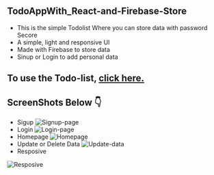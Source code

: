 ## TodoAppWith_React-and-Firebase-Store

- This is the simple Todolist Where you can store data with password Secore
- A simple, light and responsive UI
- Made with Firebase to store data
- Sinup or Login to add personal data

## To use the Todo-list, [click here.](https://todolist-datastore.netlify.app/)

## ScreenShots Below 👇
- Sigup
![Signup-page](https://user-images.githubusercontent.com/102934270/204156559-90ce6240-b1bc-47ec-b7a1-5b4130ec85ca.jpg)
- Login
![Login-page](https://user-images.githubusercontent.com/102934270/204156582-1d83086b-f073-4826-b7ba-249b18ff6408.jpg)
- Homepage
![Homepage](https://user-images.githubusercontent.com/102934270/204156611-20a8496b-4c10-4aa4-b1c1-5518c1e3a314.jpg)
- Update or Delete Data
![Update-data](https://user-images.githubusercontent.com/102934270/204156649-690f64f6-93cc-491d-9f68-545f248a7d9a.jpg)
- Resposive

![Resposive](https://user-images.githubusercontent.com/102934270/204156681-0231774e-fa1f-4005-8f50-aa324515c4a9.jpg)




